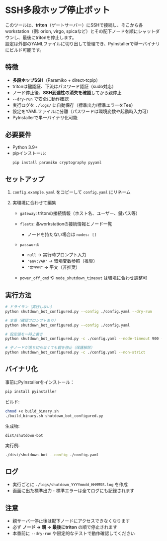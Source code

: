 
# SSH多段ホップ停止ボット

このツールは、**triton**（ゲートサーバー）にSSHで接続し、そこから各workstation（例: orion, virgo, spicaなど）とその配下ノードを順にシャットダウンし、最後にtritonを停止します。  
設定は外部のYAMLファイルに切り出して管理でき、PyInstallerで単一バイナリにビルド可能です。

## 特徴
- **多段ホップSSH**（Paramiko + direct-tcpip）
- tritonは鍵認証、下流はパスワード認証（sudo対応）
- ノード停止後、**SSH到達性の消失を確認**してから親停止
- `--dry-run` で安全に動作確認
- 実行ログを `./logs/` に自動保存（標準出力/標準エラーをTee）
- 設定をYAMLファイルに分離（パスワードは環境変数や起動時入力可）
- PyInstallerで単一バイナリ化可能

## 必要要件
- Python 3.9+
- pipインストール:  
  ```bash
  pip install paramiko cryptography pyyaml
  ```

## セットアップ

1. `config.example.yaml` をコピーして `config.yaml` にリネーム
2. 実環境に合わせて編集

   * `gateway`: tritonの接続情報（ホスト名、ユーザー、鍵パス等）
   * `fleets`: 各workstationの接続情報とノード一覧

     * ノードを持たない場合は `nodes: []`
   * `password`:

     * `null` → 実行時プロンプト入力
     * `"env:VAR"` → 環境変数参照（推奨）
     * `"文字列"` → 平文（非推奨）
   * `power_off_cmd` や `node_shutdown_timeout` は環境に合わせ調整可

## 実行方法

```bash
# ドライラン（実行しない）
python shutdown_bot_configured.py --config ./config.yaml --dry-run

# 本番（確認プロンプトあり）
python shutdown_bot_configured.py --config ./config.yaml

# 設定値を一時上書き
python shutdown_bot_configured.py -c ./config.yaml --node-timeout 900 --poll-interval 10

# 子ノードが落ち切らなくても親を停止（保護解除）
python shutdown_bot_configured.py -c ./config.yaml --non-strict
```

## バイナリ化

事前にPyInstallerをインストール：

```bash
pip install pyinstaller
```

ビルド:

```bash
chmod +x build_binary.sh
./build_binary.sh shutdown_bot_configured.py
```

生成物:

```
dist/shutdown-bot
```

実行例:

```bash
./dist/shutdown-bot --config ./config.yaml
```

## ログ

* 実行ごとに `./logs/shutdown_YYYYmmdd_HHMMSS.log` を作成
* 画面に出た標準出力・標準エラーは全てログにも記録されます

## 注意

* 親サーバー停止後は配下ノードにアクセスできなくなります
* 必ず **ノード → 親 → 最後にtriton** の順で停止されます
* 本番前に `--dry-run` や限定的なテストで動作確認してください